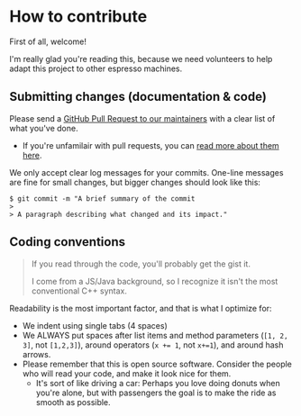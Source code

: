 # How to contribute

First of all, welcome! 

I'm really glad you're reading this, because we need volunteers to help adapt this project to other espresso machines.

## Submitting changes (documentation & code)

Please send a [GitHub Pull Request to our maintainers](https://github.com/mwood77/koffie/pull/new/master) with a clear list of what you've done. 
- If you're unfamilair with pull requests, you can [read more about them here](http://help.github.com/pull-requests/). 

We only accept clear log messages for your commits. One-line messages are fine for small changes, but bigger changes should look like this:

    $ git commit -m "A brief summary of the commit
    > 
    > A paragraph describing what changed and its impact."
    
    
## Coding conventions

> If you read through the code, you'll probably get the gist it. 
>
> I come from a JS/Java background, so I recognize it isn't the most conventional C++ syntax.

Readability is the most important factor, and that is what I optimize for:

- We indent using single tabs (4 spaces)
- We ALWAYS put spaces after list items and method parameters (`[1, 2, 3]`, not `[1,2,3]`), around operators (`x += 1`, not `x+=1`), and around hash arrows.
- Please remember that this is open source software. Consider the people who will read your code, and make it look nice for them. 
  - It's sort of like driving a car: Perhaps you love doing donuts when you're alone, but with passengers the goal is to make the ride as smooth as possible.
 
